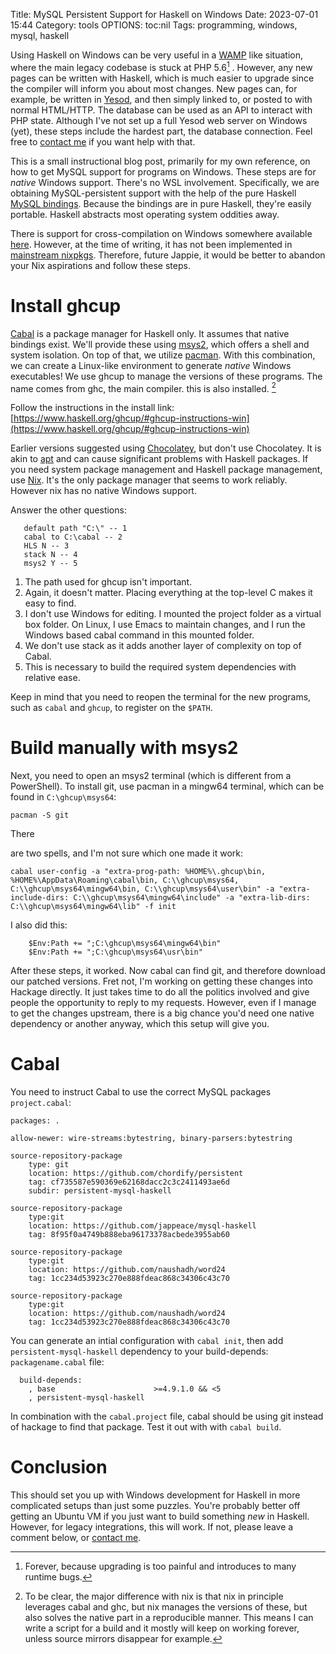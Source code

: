Title: MySQL Persistent Support for Haskell on Windows
Date: 2023-07-01 15:44
Category: tools
OPTIONS: toc:nil
Tags: programming, windows, mysql, haskell

Using Haskell on Windows can be very useful in a [WAMP](https://www.wampserver.com/en/) like situation,
where the main legacy codebase is stuck at PHP 5.6[^forever] .
However, any new pages can be written with Haskell, 
which is much easier to upgrade since the compiler will inform you about most changes.
New pages can, for example, be written in [Yesod](https://www.yesodweb.com/), 
and then simply linked to, or posted to with normal HTML/HTTP.
The database can be used as an API to interact with PHP state.
Although I've not set up a full Yesod web server on Windows (yet),
these steps include the hardest part, the database connection.
Feel free to [contact me](mailto:hi@jappie.me) if you want help with that. 

[^forever]: Forever, because upgrading is too painful and introduces to many runtime bugs.

This is a small instructional blog post,
primarily for my own reference,
on how to get MySQL support for programs on Windows.
These steps are for *native* Windows support. There's no WSL involvement.
Specifically,
we are obtaining MySQL-persistent support with the help
of the pure Haskell [MySQL bindings](https://hackage.haskell.org/package/persistent-mysql-haskell).
Because the bindings are in pure Haskell, they're easily portable.
Haskell abstracts most operating system oddities away.

There is support for cross-compilation on Windows somewhere
available [here](https://github.com/input-output-hk/nix-hs-hello-windows).
However, at the time of writing,
it has not been implemented in [mainstream nixpkgs](https://github.com/NixOS/nixpkgs/issues/36200).
Therefore, future Jappie,
it would be better to abandon your Nix aspirations and follow these steps.

# Install ghcup

[Cabal](https://www.haskell.org/cabal/) is a package manager for Haskell only.
It assumes that native bindings exist.
We'll provide these using [msys2](https://www.msys2.org/),
which offers a shell and system isolation.
On top of that, we utilize [pacman](https://wiki.archlinux.org/title/pacman).
With this combination, we can create a Linux-like environment to generate *native* Windows executables! 
We use ghcup to manage the versions of these programs.
The name comes from ghc, the main compiler. this is also installed.  [^nix-dfference]

[^nix-dfference]: To be clear, the major difference with nix is that nix in principle leverages cabal and ghc, but nix manages the  versions of these, but also solves the native part in a reproducible manner. This means I can write a script for a build and it mostly will keep on working forever, unless source mirrors disappear for example. 

Follow the instructions in the install link: [https://www.haskell.org/ghcup/#ghcup-instructions-win](https://www.haskell.org/ghcup/#ghcup-instructions-win)

Earlier versions suggested using [Chocolatey](https://chocolatey.org/),
but don't use Chocolatey.
It is akin to [apt](https://manpages.ubuntu.com/manpages/xenial/man8/apt.8.html)
and can cause significant problems with Haskell packages.
If you need system package management and Haskell package management,
use [Nix](https://nixos.org/).
It's the only package manager that seems to work reliably.
However nix has no native Windows support.

Answer the other questions:

```
   default path "C:\" -- 1
   cabal to C:\cabal -- 2
   HLS N -- 3
   stack N -- 4
   msys2 Y -- 5
```
1. The path used for ghcup isn't important.
2. Again, it doesn't matter. Placing everything at the top-level C makes it easy to find.
3. I don't use Windows for editing. I mounted the project folder as a virtual box folder.
   On Linux, I use Emacs to maintain changes,
   and I run the Windows based cabal command in this mounted folder.
4. We don't use stack as it adds another layer of complexity on top of Cabal.
5. This is necessary to build the required system dependencies with relative ease. 

Keep in mind that you need to reopen the terminal for the new programs,
such as `cabal` and `ghcup`, to register on the `$PATH`.

# Build manually with msys2

Next, you need to open an msys2 terminal (which is different from a PowerShell).
To install git, use pacman in a mingw64 terminal, which can be found in `C:\ghcup\msys64`:

```
pacman -S git
```

There

 are two spells, and I'm not sure which one made it work:
```
cabal user-config -a "extra-prog-path: %HOME%\.ghcup\bin, %HOME%\AppData\Roaming\cabal\bin, C:\\ghcup\msys64, C:\\ghcup\msys64\mingw64\bin, C:\\ghcup\msys64\user\bin" -a "extra-include-dirs: C:\\ghcup\msys64\mingw64\include" -a "extra-lib-dirs: C:\\ghcup\msys64\mingw64\lib" -f init
```
I also did this:

```
    $Env:Path += ";C:\ghcup\msys64\mingw64\bin"
    $Env:Path += ";C:\ghcup\msys64\usr\bin"
```

After these steps, it worked.
Now cabal can find git, and therefore download our patched versions.
Fret not, I'm working on getting these changes into Hackage directly.
It just takes time to do all the politics involved and
give people the opportunity to reply to my requests.
However, even if I manage to get the changes upstream, 
there is a big chance you'd need one native dependency or another anyway,
which this setup will give you.

# Cabal
You need to instruct Cabal to use the correct MySQL packages `project.cabal`:
```cabal
packages: .

allow-newer: wire-streams:bytestring, binary-parsers:bytestring

source-repository-package
    type: git
    location: https://github.com/chordify/persistent
    tag: cf735587e590369e62168dacc2c3c2411493ae6d
    subdir: persistent-mysql-haskell

source-repository-package
    type:git
    location: https://github.com/jappeace/mysql-haskell
    tag: 8f95f0a4749b888eba96173378acbede3955ab60

source-repository-package
    type:git
    location: https://github.com/naushadh/word24
    tag: 1cc234d53923c270e888fdeac868c34306c43c70

source-repository-package
    type:git
    location: https://github.com/naushadh/word24
    tag: 1cc234d53923c270e888fdeac868c34306c43c70
```


You can generate an intial configuration with `cabal init`,
then add `persistent-mysql-haskell` dependency to your build-depends:
`packagename.cabal` file:

```
  build-depends:
    , base                      >=4.9.1.0 && <5
    , persistent-mysql-haskell
```

In combination with the `cabal.project` file, cabal should be using
git instead of hackage to find that package.
Test it out with with `cabal build`.

# Conclusion

This should set you up with Windows development for Haskell
in more complicated setups than just some puzzles.
You're probably better off getting an Ubuntu VM if you just
want to build something *new* in Haskell.
However, for legacy integrations, this will work.
If not, please leave a comment below, or [contact me](mailto:hi@jappie.me).
